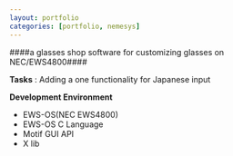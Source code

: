 ```yaml
---
layout: portfolio
categories: [portfolio, nemesys]
---
```


####a glasses shop software for customizing glasses on NEC/EWS4800####

  **Tasks**
  : Adding a one functionality for Japanese input

  **Development Environment**

  - EWS-OS(NEC EWS4800)
  - EWS-OS C Language
  - Motif GUI API
  - X lib
